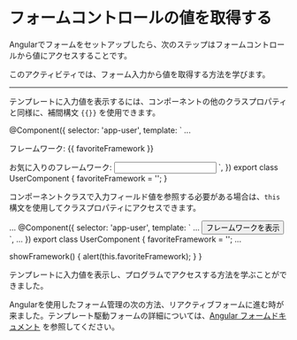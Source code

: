 # フォームコントロールの値を取得する

Angularでフォームをセットアップしたら、次のステップはフォームコントロールから値にアクセスすることです。

このアクティビティでは、フォーム入力から値を取得する方法を学びます。

<hr>

<docs-workflow>

<docs-step title="テンプレートに入力フィールドの値を表示する">

テンプレートに入力値を表示するには、コンポーネントの他のクラスプロパティと同様に、補間構文 `{{}}` を使用できます。

<docs-code language="ts" highlight="[5]">
@Component({
  selector: 'app-user',
  template: `
    ...
    <p>フレームワーク: {{ favoriteFramework }}</p>
    <label for="framework">
      お気に入りのフレームワーク:
      <input id="framework" type="text" [(ngModel)]="favoriteFramework" />
    </label>
  `,
})
export class UserComponent {
  favoriteFramework = '';
}
</docs-code>

</docs-step>

<docs-step title="入力フィールドの値を取得する">

コンポーネントクラスで入力フィールド値を参照する必要がある場合は、`this` 構文を使用してクラスプロパティにアクセスできます。

<docs-code language="ts" highlight="[15]">
...
@Component({
  selector: 'app-user',
  template: `
    ...
    <button (click)="showFramework()">フレームワークを表示</button>
  `,
  ...
})
export class UserComponent {
  favoriteFramework = '';
  ...

  showFramework() {
    alert(this.favoriteFramework);
  }
}
</docs-code>

</docs-step>

</docs-workflow>

テンプレートに入力値を表示し、プログラムでアクセスする方法を学ぶことができました。

Angularを使用したフォーム管理の次の方法、リアクティブフォームに進む時が来ました。テンプレート駆動フォームの詳細については、[Angular フォームドキュメント](guide/forms/reactive-forms) を参照してください。
